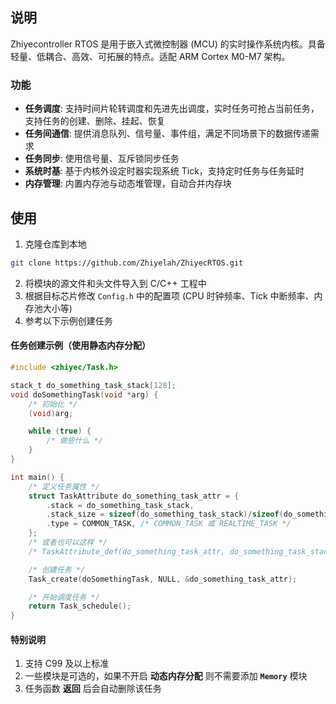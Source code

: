 
## 说明
Zhiyecontroller RTOS 是用于嵌入式微控制器 (MCU) 的实时操作系统内核。具备轻量、低耦合、高效、可拓展的特点。适配 ARM Cortex M0-M7 架构。

### 功能
- **任务调度**: 支持时间片轮转调度和先进先出调度，实时任务可抢占当前任务，支持任务的创建、删除、挂起、恢复
- **任务间通信**: 提供消息队列、信号量、事件组，满足不同场景下的数据传递需求
- **任务同步**: 使用信号量、互斥锁同步任务
- **系统时基**: 基于内核外设定时器实现系统 Tick，支持定时任务与任务延时
- **内存管理**: 内置内存池与动态堆管理，自动合并内存块

## 使用
1. 克隆仓库到本地
```bash
git clone https://github.com/Zhiyelah/ZhiyecRTOS.git
```
2. 将模块的源文件和头文件导入到 C/C++ 工程中
3. 根据目标芯片修改 `Config.h` 中的配置项 (CPU 时钟频率、Tick 中断频率、内存池大小等) 
4. 参考以下示例创建任务

#### 任务创建示例（使用静态内存分配）
```C
#include <zhiyec/Task.h>

stack_t do_something_task_stack[128];
void doSomethingTask(void *arg) {
    /* 初始化 */
    (void)arg;

    while (true) {
        /* 做些什么 */
    }
}

int main() {
    /* 定义任务属性 */
    struct TaskAttribute do_something_task_attr = {
        .stack = do_something_task_stack,
        .stack_size = sizeof(do_something_task_stack)/sizeof(do_something_task_stack[0]),
        .type = COMMON_TASK, /* COMMON_TASK 或 REALTIME_TASK */
    };
    /* 或者也可以这样 */
    /* TaskAttribute_def(do_something_task_attr, do_something_task_stack, COMMON_TASK); */

    /* 创建任务 */
    Task_create(doSomethingTask, NULL, &do_something_task_attr);

    /* 开始调度任务 */
    return Task_schedule();
}
```

#### 特别说明
1. 支持 C99 及以上标准
2. 一些模块是可选的，如果不开启 **动态内存分配** 则不需要添加 **`Memory`** 模块
3. 任务函数 **返回** 后会自动删除该任务

